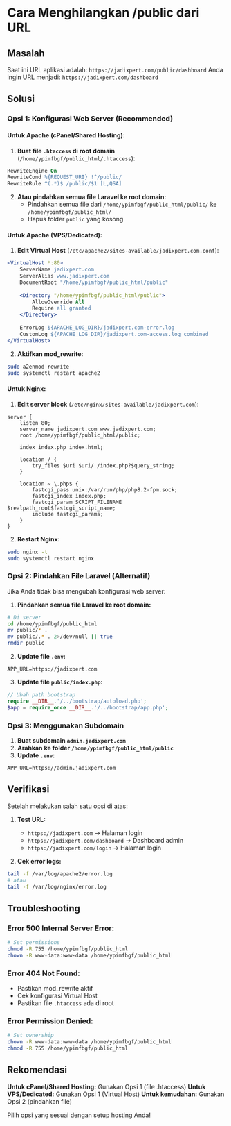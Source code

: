 # Cara Menghilangkan /public dari URL

## Masalah
Saat ini URL aplikasi adalah: `https://jadixpert.com/public/dashboard`
Anda ingin URL menjadi: `https://jadixpert.com/dashboard`

## Solusi

### Opsi 1: Konfigurasi Web Server (Recommended)

#### Untuk Apache (cPanel/Shared Hosting):

1. **Buat file `.htaccess` di root domain** (`/home/ypimfbgf/public_html/.htaccess`):
```apache
RewriteEngine On
RewriteCond %{REQUEST_URI} !^/public/
RewriteRule ^(.*)$ /public/$1 [L,QSA]
```

2. **Atau pindahkan semua file Laravel ke root domain:**
   - Pindahkan semua file dari `/home/ypimfbgf/public_html/public/` ke `/home/ypimfbgf/public_html/`
   - Hapus folder `public` yang kosong

#### Untuk Apache (VPS/Dedicated):

1. **Edit Virtual Host** (`/etc/apache2/sites-available/jadixpert.com.conf`):
```apache
<VirtualHost *:80>
    ServerName jadixpert.com
    ServerAlias www.jadixpert.com
    DocumentRoot "/home/ypimfbgf/public_html/public"
    
    <Directory "/home/ypimfbgf/public_html/public">
        AllowOverride All
        Require all granted
    </Directory>
    
    ErrorLog ${APACHE_LOG_DIR}/jadixpert.com-error.log
    CustomLog ${APACHE_LOG_DIR}/jadixpert.com-access.log combined
</VirtualHost>
```

2. **Aktifkan mod_rewrite:**
```bash
sudo a2enmod rewrite
sudo systemctl restart apache2
```

#### Untuk Nginx:

1. **Edit server block** (`/etc/nginx/sites-available/jadixpert.com`):
```nginx
server {
    listen 80;
    server_name jadixpert.com www.jadixpert.com;
    root /home/ypimfbgf/public_html/public;
    
    index index.php index.html;
    
    location / {
        try_files $uri $uri/ /index.php?$query_string;
    }
    
    location ~ \.php$ {
        fastcgi_pass unix:/var/run/php/php8.2-fpm.sock;
        fastcgi_index index.php;
        fastcgi_param SCRIPT_FILENAME $realpath_root$fastcgi_script_name;
        include fastcgi_params;
    }
}
```

2. **Restart Nginx:**
```bash
sudo nginx -t
sudo systemctl restart nginx
```

### Opsi 2: Pindahkan File Laravel (Alternatif)

Jika Anda tidak bisa mengubah konfigurasi web server:

1. **Pindahkan semua file Laravel ke root domain:**
```bash
# Di server
cd /home/ypimfbgf/public_html
mv public/* .
mv public/.* . 2>/dev/null || true
rmdir public
```

2. **Update file `.env`:**
```env
APP_URL=https://jadixpert.com
```

3. **Update file `public/index.php`:**
```php
// Ubah path bootstrap
require __DIR__.'/../bootstrap/autoload.php';
$app = require_once __DIR__.'/../bootstrap/app.php';
```

### Opsi 3: Menggunakan Subdomain

1. **Buat subdomain `admin.jadixpert.com`**
2. **Arahkan ke folder `/home/ypimfbgf/public_html/public`**
3. **Update `.env`:**
```env
APP_URL=https://admin.jadixpert.com
```

## Verifikasi

Setelah melakukan salah satu opsi di atas:

1. **Test URL:**
   - `https://jadixpert.com` → Halaman login
   - `https://jadixpert.com/dashboard` → Dashboard admin
   - `https://jadixpert.com/login` → Halaman login

2. **Cek error logs:**
```bash
tail -f /var/log/apache2/error.log
# atau
tail -f /var/log/nginx/error.log
```

## Troubleshooting

### Error 500 Internal Server Error:
```bash
# Set permissions
chmod -R 755 /home/ypimfbgf/public_html
chown -R www-data:www-data /home/ypimfbgf/public_html
```

### Error 404 Not Found:
- Pastikan mod_rewrite aktif
- Cek konfigurasi Virtual Host
- Pastikan file `.htaccess` ada di root

### Error Permission Denied:
```bash
# Set ownership
chown -R www-data:www-data /home/ypimfbgf/public_html
chmod -R 755 /home/ypimfbgf/public_html
```

## Rekomendasi

**Untuk cPanel/Shared Hosting:** Gunakan Opsi 1 (file .htaccess)
**Untuk VPS/Dedicated:** Gunakan Opsi 1 (Virtual Host)
**Untuk kemudahan:** Gunakan Opsi 2 (pindahkan file)

Pilih opsi yang sesuai dengan setup hosting Anda!
